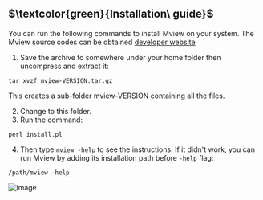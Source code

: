 ## $\textcolor{green}{Installation\ guide}$

You can run the following commands to install Mview on your system. The Mview source codes can be obtained [developer website](https://sourceforge.net/projects/bio-mview/files/bio-mview/mview-1.67/)

1. Save the archive to somewhere under your home folder then uncompress and extract it:
```
tar xvzf mview-VERSION.tar.gz
```
This creates a sub-folder mview-VERSION containing all the files.

2. Change to this folder.
3. Run the command:
```
perl install.pl
```
4. Then type `mview -help` to see the instructions. If it didn't work, you can run Mview by adding its installation path before `-help` flag:

```
/path/mview -help
```
![image](https://user-images.githubusercontent.com/17006122/221999954-aea5e162-7c37-4a6f-b927-42e4427a54ed.png)

